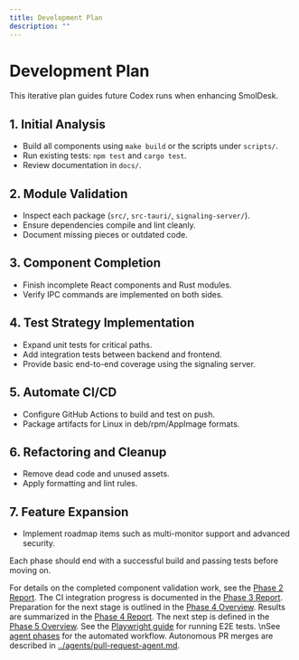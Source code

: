 ```yaml
---
title: Development Plan
description: ""
---
```

# Development Plan

This iterative plan guides future Codex runs when enhancing SmolDesk.

## 1. Initial Analysis
- Build all components using `make build` or the scripts under `scripts/`.
- Run existing tests: `npm test` and `cargo test`.
- Review documentation in `docs/`.

## 2. Module Validation
- Inspect each package (`src/`, `src-tauri/`, `signaling-server/`).
- Ensure dependencies compile and lint cleanly.
- Document missing pieces or outdated code.

## 3. Component Completion
- Finish incomplete React components and Rust modules.
- Verify IPC commands are implemented on both sides.

## 4. Test Strategy Implementation
- Expand unit tests for critical paths.
- Add integration tests between backend and frontend.
- Provide basic end-to-end coverage using the signaling server.

## 5. Automate CI/CD
- Configure GitHub Actions to build and test on push.
- Package artifacts for Linux in deb/rpm/AppImage formats.

## 6. Refactoring and Cleanup
- Remove dead code and unused assets.
- Apply formatting and lint rules.

## 7. Feature Expansion
- Implement roadmap items such as multi-monitor support and advanced security.

Each phase should end with a successful build and passing tests before moving on.

For details on the completed component validation work, see the [Phase 2 Report](./phase-2-report.md).
The CI integration progress is documented in the [Phase 3 Report](./phase-3-report.md).
Preparation for the next stage is outlined in the [Phase 4 Overview](../testing/phase-4-overview.md).
Results are summarized in the [Phase 4 Report](./phase-4-report.md).
The next step is defined in the [Phase 5 Overview](./phase-5-overview.md).
See the [Playwright guide](../testing/playwright.md) for running E2E tests.
\nSee [agent phases](../agents/agent-life-cycle.md) for the automated workflow.
Autonomous PR merges are described in [../agents/pull-request-agent.md](../agents/pull-request-agent.md).

